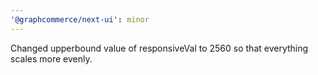 ```yaml
---
'@graphcommerce/next-ui': minor
---
```


Changed upperbound value of responsiveVal to 2560 so that everything scales more evenly.
